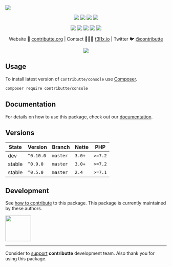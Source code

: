 ![](https://heatbadger.now.sh/github/readme/contributte/console/)

<p align=center>
  <a href="https://github.com/contributte/console/actions"><img src="https://badgen.net/github/checks/contributte/console/master?cache=300"></a>
  <a href="https://coveralls.io/r/contributte/console"><img src="https://badgen.net/coveralls/c/github/contributte/console?cache=300"></a>
  <a href="https://packagist.org/packages/contributte/console"><img src="https://badgen.net/packagist/dm/contributte/console"></a>
  <a href="https://packagist.org/packages/contributte/console"><img src="https://badgen.net/packagist/v/contributte/console"></a>
</p>
<p align=center>
  <a href="https://packagist.org/packages/contributte/console"><img src="https://badgen.net/packagist/php/contributte/console"></a>
  <a href="https://github.com/contributte/console"><img src="https://badgen.net/github/license/contributte/console"></a>
  <a href="https://bit.ly/ctteg"><img src="https://badgen.net/badge/support/gitter/cyan"></a>
  <a href="https://bit.ly/cttfo"><img src="https://badgen.net/badge/support/forum/yellow"></a>
  <a href="https://contributte.org/partners.html"><img src="https://badgen.net/badge/sponsor/donations/F96854"></a>
</p>

<p align=center>
Website 🚀 <a href="https://contributte.org">contributte.org</a> | Contact 👨🏻‍💻 <a href="https://f3l1x.io">f3l1x.io</a> | Twitter 🐦 <a href="https://twitter.com/contributte">@contributte</a>
</p>

<p align=center>
  <img src="https://github.com/contributte/console/blob/master/.docs/assets/console.png">
</p>

## Usage

To install latest version of `contributte/console` use [Composer](https://getcomposer.com).

```bash
composer require contributte/console
```

## Documentation

For details on how to use this package, check out our [documentation](.docs).

## Versions

| State  | Version      | Branch   | Nette  | PHP     |
|--------|--------------|----------|--------|---------|
| dev    | `^0.10.0`    | `master` | `3.0+` | `>=7.2` |
| stable | `^0.9.0`     | `master` | `3.0+` | `>=7.2` |
| stable | `^0.5.0`     | `master` | `2.4`  | `>=7.1` |


## Development

See [how to contribute](https://contributte.org) to this package. This package is currently maintained by these authors.

<a href="https://github.com/f3l1x">
    <img width="80" height="80" src="https://avatars2.githubusercontent.com/u/538058?v=3&s=80">
</a>

-----

Consider to [support](https://contributte.org/partners) **contributte** development team.
Also thank you for using this package.
